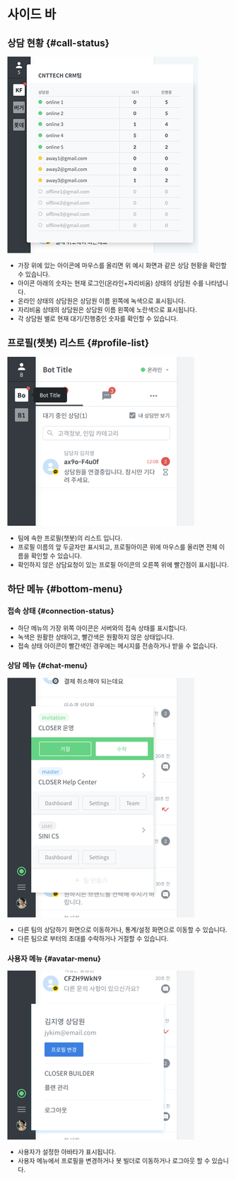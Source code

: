 # 사이드 바

## 상담 현황 {#call-status}

![](../../.gitbook/assets/_update%20%282%29.png)

* 가장 위에 있는 아이콘에 마우스를 올리면 위 예시 화면과 같은 상담 현황을 확인할 수 있습니다.
* 아이콘 아래의 숫자는 현재 로그인\(온라인+자리비움\) 상태의 상담원 수를 나타냅니다.
* 온라인 상태의 상담원은 상담원 이름 왼쪽에 녹색으로 표시됩니다.
* 자리비움 상태의 상담원은 상담원 이름 왼쪽에 노란색으로 표시됩니다.
* 각 상담원 별로 현재 대기/진행중인 숫자를 확인할 수 있습니다.

## 프로필\(챗봇\) 리스트 {#profile-list}

![&#xD504;&#xB85C;&#xD544; &#xB9AC;&#xC2A4;&#xD2B8; &#xC608;&#xC2DC;](../../.gitbook/assets/openbeta_chat_-_.png)

* 팀에 속한 프로필\(챗봇\)의 리스트 입니다.
* 프로필 이름의 앞 두글자만 표시되고, 프로필아이콘 위에 마우스를 올리면 전체 이름을 확인할 수 있습니다.
* 확인하지 않은 상담요청이 있는 프로필 아이콘의 오른쪽 위에 빨간점이 표시됩니다.

## 하단 메뉴 {#bottom-menu}

### 접속 상태 {#connection-status}

* 하단 메뉴의 가장 위쪽 아이콘은 서버와의 접속 상태를 표시합니다.
* 녹색은 원활한 상태이고, 빨간색은 원활하지 않은 상태입니다.
* 접속 상태 아이콘이 빨간색인 경우에는 메시지를 전송하거나 받을 수 없습니다.

### 상담 메뉴 {#chat-menu}

![&#xD300; &#xBA54;&#xB274; &#xD3BC;&#xCE68; &#xC608;&#xC2DC;](../../.gitbook/assets/openbeta_chat_-_-_list.png)

* 다른 팀의 상담하기 화면으로 이동하거나, 통계/설정 화면으로 이동할 수 있습니다.
* 다른 팀으로 부터의 초대를 수락하거나 거절할 수 있습니다.

### 사용자 메뉴 {#avatar-menu}

![&#xC0AC;&#xC6A9;&#xC790; &#xBA54;&#xB274; &#xD3BC;&#xCE68; &#xC608;&#xC2DC;](../../.gitbook/assets/openbeta_chat_-_%20%284%29.png)

* 사용자가 설정한 아바타가 표시됩니다.
* 사용자 메뉴에서 프로필을 변경하거나 봇 빌더로 이동하거나 로그아웃 할 수 있습니다.



